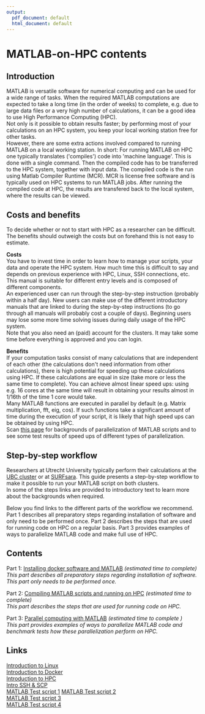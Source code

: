 ```yaml
---
output:
  pdf_document: default
  html_document: default
---
```

# MATLAB-on-HPC contents

## Introduction
MATLAB is versatile software for numerical computing and can be used for a wide range of tasks. When the required MATLAB computations are expected to take a long time (in the order of weeks) to complete, e.g. due to large data files or a very high number of calculations, it can be a good idea to use High Performance Computing (HPC).   
Not only is it possible to obtain results faster; by performing most of your calculations on an HPC system, you keep your local working station free for other tasks.  
However, there are some extra actions involved compared to running MATLAB on a local working station. In short: For running MATLAB on HPC one typically translates ('compiles') code into 'machine language'. This is done with a single command. Then the compiled code has to be transferred to the HPC system, together with input data. The compiled code is the run using Matlab Compiler Runtime (MCR). MCR is license free software and is typically used on HPC systems to run MATLAB jobs. After running the compiled code at HPC, the results are transfered back to the local system, where the results can be viewed. 

## Costs and benefits
To decide whether or not to start with HPC as a researcher can be difficult. The benefits should outweigh the costs but on forehand this is not easy to estimate.

**Costs**  
You have to invest time in order to learn how to manage your scripts, your data and operate the HPC system. How much time this is difficult to say and depends on previous experience with HPC, Linux, SSH connections, etc.
This manual is suitable for different entry levels and is composed of different components.  
An experienced user can run through the step-by-step instruction (probably within a half day). New users can make use of the different introductory manuals that are linked to during the step-by-step instructions (to go through all manuals will probably cost a couple of days). Beginning users may lose some more time solving issues during daily usage of the HPC system.  
Note that you also need an (paid) account for the clusters. It may take some time before everything is approved and you can login. 

**Benefits**  
If your computation tasks consist of many calculations that are independent of each other (the calculations don't need information from other calculations), there is high potential for speeding up these calculations using HPC. If these calculations are equal in size (take more or less the same time to complete). You can achieve almost linear speed ups: using e.g. 16 cores at the same time will result in obtaining your results almost in 1/16th of the time 1 core would take.   
Many MATLAB functions are executed in parallel by default (e.g. Matrix multiplication, fft, eig, cos). If such functions take a significant amount of time during the execution of your script, it is likely that high speed ups can be obtained by using HPC.  
Scan [this page](./Part-3-Parallel-Matlab.md) for backgrounds of parallelization of MATLAB scripts and to see some test results of speed ups of different types of parallelization.

## Step-by-step workflow
Researchers at Utrecht University typically perform their calculations at the [UBC cluster](https://wiki.bioinformatics.umcutrecht.nl/bin/view/HPC/WebHome) or at [SURFsara](https://userinfo.surfsara.nl/). This guide presents a step-by-step workflow to make it possible to run your MATLAB script on both clusters.  
In some of the steps links are provided to introductory text to learn more about the backgrounds when required.

Below you find links to the different parts of the workflow we recommend.
Part 1 describes all preparatory steps regarding installation of software and only need to be performed once.
Part 2 describes the steps that are used for running code on HPC on a regular basis. 
Part 3 provides examples of ways to parallelize MATLAB code and make full use of HPC.


## Contents

Part 1: [Installing docker software and MATLAB](./Part-1-preparation.md)  *(estimated time to complete)*  
    *This part describes all preparatory steps regarding installation of software. This part only needs to be performed once.*
    
Part 2: [Compiling MATLAB scripts and running on HPC](./Part-2-running-matlab.md)  *(estimated time to complete)*  
    *This part describes the steps that are used for running code on HPC.*

Part 3: [Parallel computing with MATLAB](./matlab.md)  *(estimated time to complete )*  
    *This part provides examples of ways to parallelize MATLAB code and benchmark tests how these parallelization perform on HPC.*


## Links

[Introduction to Linux](./Linux_intro.md)  
[Introduction to Docker](./Docker_intro.md)  
[Introduction to HPC](./HPC_intro.md)  
[Intro SSH & SCP](./ssh.md)  
[MATLAB Test script 1](./Test_1.m)
[MATLAB Test script 2](./test_matmul.m)  
[MATLAB Test script 3](./test_solve.m)  
[MATLAB Test script 4](./test_parallel.m)  


